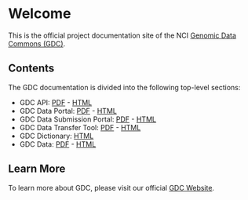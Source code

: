 # Welcome

This is the official project documentation site of the NCI [Genomic Data Commons (GDC)](https://gdc.nci.nih.gov).

## Contents

The GDC documentation is divided into the following top-level sections:

* GDC API: [PDF](API/PDF/API_UG.pdf) - [HTML](API/Users_Guide/Getting_Started.md)
* GDC Data Portal: [PDF](Data_Portal/PDF/Data_Portal_UG.pdf) - [HTML](Data_Portal/Users_Guide/Getting_Started.md)
* GDC Data Submission Portal: [PDF](Data_Submission_Portal/PDF/Data_Submission_Portal_UG.pdf) - [HTML](Data_Submission_Portal/Users_Guide/Getting_Started.md)
* GDC Data Transfer Tool: [PDF](Data_Transfer_Tool/PDF/Data_Transfer_Tool_UG.pdf) - [HTML](Data_Transfer_Tool/Users_Guide/Getting_Started.md)
* GDC Dictionary: [HTML](Data_Dictionary/index.md)
* GDC Data: [PDF](Data/PDF/Data_UG.pdf) - [HTML](Data/File_Formats/VCF_Format.md)

## Learn More

To learn more about GDC, please visit our official [GDC Website](https://gdc.nci.nih.gov).
